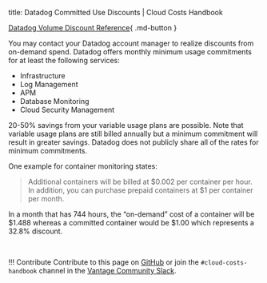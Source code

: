 title: Datadog Committed Use Discounts | Cloud Costs Handbook

[Datadog Volume Discount Reference](https://www.datadoghq.com/pricing/?product=infrastructure#infrastructure-how-do-i-monitor-containers){ .md-button }

You may contact your Datadog account manager to realize discounts from on-demand spend. Datadog offers monthly minimum usage commitments for at least the following services:

* Infrastructure
* Log Management
* APM
* Database Monitoring
* Cloud Security Management

20-50% savings from your variable usage plans are possible. Note that variable usage plans are still billed annually but a minimum commitment will result in greater savings. Datadog does not publicly share all of the rates for minimum commitments.

One example for container monitoring states:

> Additional containers will be billed at $0.002 per container per hour. In addition, you can purchase prepaid containers at $1 per container per month.

In a month that has 744 hours, the “on-demand” cost of a container will be $1.488 whereas a committed container would be $1.00 which represents a 32.8% discount. 

<br />

!!! Contribute
    Contribute to this page on [GitHub](https://github.com/vantage-sh/handbook) or join the `#cloud-costs-handbook` channel in the [Vantage Community Slack](https://vantage.sh/slack).